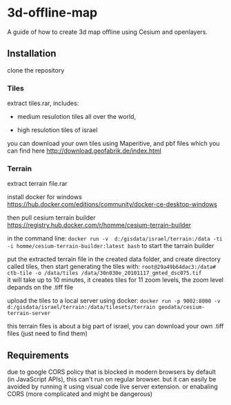 # 3d-offline-map

A guide of how to create 3d map offline using Cesium and openlayers. 

## Installation

clone the repository

### Tiles
extract tiles.rar,
includes:
  * medium resulotion tiles all over the world,

  * high resulotion tiles of israel

you can download your own tiles using Maperitive, and pbf files which you can find here http://download.geofabrik.de/index.html

### Terrain
extract terrain file.rar

install docker for windows https://hub.docker.com/editions/community/docker-ce-desktop-windows

then pull cesium terrain builder https://registry.hub.docker.com/r/homme/cesium-terrain-builder

in the command line: ```docker run -v  d:/gisdata/israel/terrain:/data -ti -i homme/cesium-terrain-builder:latest bash``` to start the tarrain builder

put the extracted terrain file in the created data folder, and create directory called tiles, then start generating the tiles with: 
```root@29a49b64dac3:/data# ctb-tile -o /data/tiles /data/30n030e_20101117_gmted_dsc075.tif```                                     
it will take up to 10 minutes, it creates tiles for 11 zoom levels, the zoom level depands on the .tiff file

upload the tiles to a local server using docker:
```docker run -p 9002:8000 -v d:/gisdata/israel/terrain:/data/tilesets/terrain geodata/cesium-terrain-server```

this terrain files is about a big part of israel, you can download your own .tiff files (just need to find them)

## Requirements
due to google CORS policy that is blocked in modern browsers by default (in JavaScript APIs), this can't run on regular browser.
but it can easily be avoided by running it using visual code live server extension.
or enabaling CORS (more complicated and might be dangerous)
